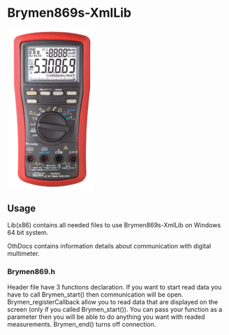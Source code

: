 # Brymen869s-XmlLib

<img src="OthDocs/multimeter.png" width="200">

## Usage

Lib(x86) contains all needed files to use Brymen869s-XmlLib on Windows 64 bit system.

OthDocs contains information details about communication with digital multimeter. 

### Brymen869.h

Header file have 3 functions declaration. If you want to start read data you have to call Brymen_start() then communication will be open. 
Brymen_registerCallback allow you to read data that are displayed on the screen (only if you called Brymen_start()). 
You can pass your function as a parameter then you will be able to do anything you want with readed measurements.
Brymen_end() turns off connection. 

